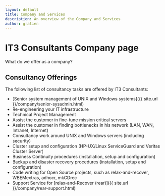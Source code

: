 ```yaml
---
layout: default
title: Company and Services
description: An overview of the Company and Services
author: gratien
---
```


# IT3 Consultants Company page

What do we offer as a company?

## Consultancy Offerings

The following list of consultancy tasks are offered by IT3 Consultants:

 * [Senior system management of UNIX and Windows systems]({{ site.url }}/company/senior-sysadmin.html)
 * Re-engineering your IT infrastructure
 * Technical Project Management
 * Assist the customer in fine-tune mission critical servers
 * Assist the customer in finding bottlenecks in his network (LAN, WAN, Intranet, Internet)
 * Consultancy work around UNIX and Windows servers (including security)
 * Cluster setup and configuration (HP-UX/Linux ServiceGuard and Veritas Cluster Server)
 * Business Continuity procedures (installation, setup and configuration)
 * Backup and disaster recovery procedures (installation, setup and configuration)
 * Code writing for Open Source projects, such as relax-and-recover, WBEMextras, adhocr, mkCDrec
 * Support Service for [relax-and-Recover (rear)]({{ site.url }}/company/rear-support.html)
